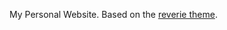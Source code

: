 My Personal Website. Based on the [reverie theme](https://www.amitmerchant.com/reverie/introducing-reverie-jekyll-theme/).